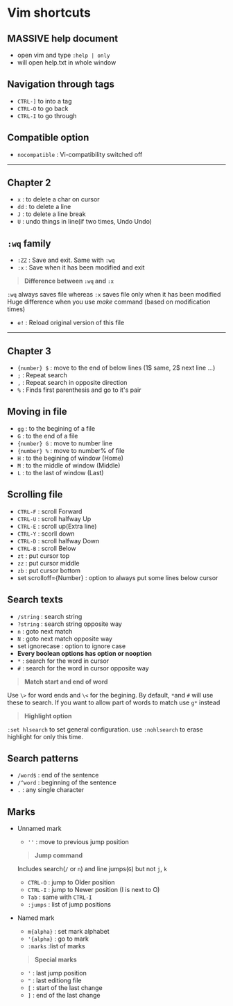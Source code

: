 # Vim shortcuts

## MASSIVE help document
* open vim and type `:help | only`
* will open help.txt in whole window

## Navigation through tags
* `CTRL-]` to into a tag
* `CTRL-O` to go back
* `CTRL-I` to go through

## Compatible option
* `nocompatible` : Vi-compatibility switched off

------------------------------------------------------------

## Chapter 2
* `x`	: to delete a char on cursor
* `dd`	: to delete a line
* `J`	: to delete a line break
* `U`	: undo things in line(if two times, Undo Undo)

## `:wq` family
* `:ZZ`	: Save and exit. Same with `:wq`
* `:x`	: Save when it has been modified and exit

> **Difference between `:wq` and `:x`**  

`:wq` always saves file whereas `:x` saves file only when it has been modified
Huge difference when you use *make* command (based on modification times)

* `e!`	: Reload original version of this file

------------------------------------------------------------

## Chapter 3
* `{number} $`	: move to the end of below lines (1$ same, 2$ next line ...)
* `;`	: Repeat search
* `,`	: Repeat search in opposite direction
* `%`	: Finds first parenthesis and go to it's pair

## Moving in file
* `gg`	: to the begining of a file
* `G`	: to the end of a file
* `{number} G`	: move to number line
* `{number} %`	: move to number% of file
* `H`	: to the begining of window (Home)
* `M`	: to the middle of window (Middle)
* `L`	: to the last of window (Last)

## Scrolling file
* `CTRL-F`	: scroll Forward
* `CTRL-U`	: scroll halfway Up
* `CTRL-E`	: scroll up(Extra line)
* `CTRL-Y`	: scorll down
* `CTRL-D`	: scroll halfway Down
* `CTRL-B`	: scroll Below
* `zt`	: put cursor top
* `zz`	: put cursor middle
* `zb`	: put cursor bottom
* set scrolloff={Number}	: option to always put some lines below cursor


## Search texts
* `/string`	: search string
* `?string` : search string opposite way
* `n`	: goto next match
* `N`	: goto next match opposite way
* set ignorecase	: option to ignore case
* **Every boolean options has option or nooption**
* ``*``	: search for the word in cursor
* `#`	: search for the word in cursor opposite way

> **Match start and end of word**

 Use `\>` for word ends and `\<` for the begining. By default, ``*``and `#` will use these to search. If you want to allow part of words to match use ``g*`` instead

> **Highlight option**

`:set hlsearch` to set general configuration. use `:nohlsearch` to erase highlight for only this time.

## Search patterns
* `/word$`	: end of the sentence
* `/^word`	: beginning of the sentence
* `.`	: any single character

## Marks
* Unnamed mark
	* `''`	: move to previous jump position
	
	> **Jump command**

	Includes search(`/` or `n`) and line jumps(`G`) but not `j`, `k`
	* `CTRL-O`	: jump to Older position
	* `CTRL-I`	: jump to Newer position (I is next to O)
	* `Tab`	: same with `CTRL-I`
	* `:jumps`	: list of jump positions

* Named mark
	* `m{alpha}`	: set mark alphabet
	* `'{alpha}`	: go to mark
	* `:marks`	:list of marks

	> **Special marks**
	* `'`	: last jump position
	* `"`	: last editiong file
	* `[`	: start of the last change
	* `]`	: end of the last change
	


